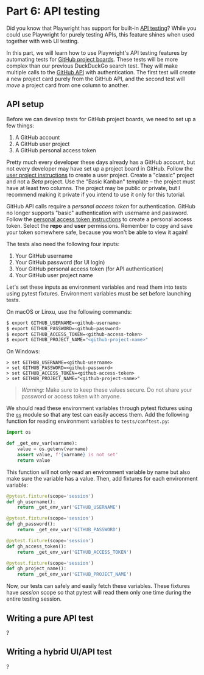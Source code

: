 # Part 6: API testing

Did you know that Playwright has support for built-in
[API testing](https://playwright.dev/python/docs/api-testing)? 
While you could use Playwright for purely testing APIs,
this feature shines when used together with web UI testing.

In this part, we will learn how to use Playwright's API testing features by automating tests
for [GitHub project boards](https://docs.github.com/en/issues/organizing-your-work-with-project-boards).
These tests will be more complex than our previous DuckDuckGo search test.
They will make multiple calls to the [GitHub API](https://docs.github.com/en/rest) with authentication.
The first test will *create* a new project card purely from the GitHub API,
and the second test will *move* a project card from one column to another.


## API setup

Before we can develop tests for GitHub project boards,
we need to set up a few things:

1. A GitHub account
2. A GitHub user project
3. A GitHub personal access token

Pretty much every developer these days already has a GitHub account,
but not every developer may have set up a project board in GitHub.
Follow the [user project instructions](https://docs.github.com/en/issues/organizing-your-work-with-project-boards/managing-project-boards/creating-a-project-board#creating-a-user-owned-project-board)
to create a user project.
Create a "classic" project and not a *Beta* project.
Use the "Basic Kanban" template – the project must have at least two columns.
The project may be public or private,
but I recommend making it private if you intend to use it only for this tutorial.

GitHub API calls require a *personal access token* for authentication.
GitHub no longer supports "basic" authentication with username and password.
Follow the [personal access token instructions](https://docs.github.com/en/authentication/keeping-your-account-and-data-secure/creating-a-personal-access-token)
to create a personal access token.
Select the **repo** and **user** permissions.
Remember to copy and save your token somewhere safe,
because you won't be able to view it again!

The tests also need the following four inputs:

1. Your GitHub username
2. Your GitHub password (for UI login)
3. Your GitHub personal access token (for API authentication)
4. Your GitHub user project name

Let's set these inputs as environment variables
and read them into tests using pytest fixtures.
Environment variables must be set before launching tests.

On macOS or Linxu, use the following commands:

```bash
$ export GITHUB_USERNAME=<github-username>
$ export GITHUB_PASSWORD=<github-password>
$ export GITHUB_ACCESS_TOKEN=<github-access-token>
$ export GITHUB_PROJECT_NAME="<github-project-name>"
```

On Windows:

```console
> set GITHUB_USERNAME=<github-username>
> set GITHUB_PASSWORD=<github-password>
> set GITHUB_ACCESS_TOKEN=<github-access-token>
> set GITHUB_PROJECT_NAME="<github-project-name>"
```

> *Warning:*
> Make sure to keep these values secure.
> Do not share your password or access token with anyone.

We should read these environment variables through pytest fixtures
using the [`os`](https://docs.python.org/3/library/os.html) module
so that any test can easily access them.
Add the following function for reading environment variables to `tests/conftest.py`:

```python
import os

def _get_env_var(varname):
    value = os.getenv(varname)
    assert value, f'{varname} is not set'
    return value
```

This function will not only read an environment variable by name
but also make sure the variable has a value.
Then, add fixtures for each environment variable:

```python
@pytest.fixture(scope='session')
def gh_username():
    return _get_env_var('GITHUB_USERNAME')

@pytest.fixture(scope='session')
def gh_password():
    return _get_env_var('GITHUB_PASSWORD')

@pytest.fixture(scope='session')
def gh_access_token():
    return _get_env_var('GITHUB_ACCESS_TOKEN')

@pytest.fixture(scope='session')
def gh_project_name():
    return _get_env_var('GITHUB_PROJECT_NAME')
```

Now, our tests can safely and easily fetch these variables.
These fixtures have *session* scope so that pytest will read them only one time during the entire testing session.


## Writing a pure API test

?


## Writing a hybrid UI/API test

?
